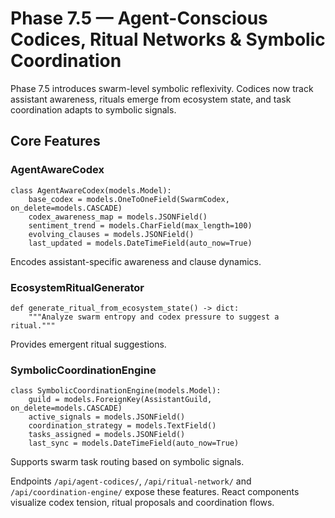 # Phase 7.5 — Agent-Conscious Codices, Ritual Networks & Symbolic Coordination

Phase 7.5 introduces swarm-level symbolic reflexivity. Codices now track assistant awareness, rituals emerge from ecosystem state, and task coordination adapts to symbolic signals.

## Core Features

### AgentAwareCodex
```
class AgentAwareCodex(models.Model):
    base_codex = models.OneToOneField(SwarmCodex, on_delete=models.CASCADE)
    codex_awareness_map = models.JSONField()
    sentiment_trend = models.CharField(max_length=100)
    evolving_clauses = models.JSONField()
    last_updated = models.DateTimeField(auto_now=True)
```
Encodes assistant-specific awareness and clause dynamics.

### EcosystemRitualGenerator
```
def generate_ritual_from_ecosystem_state() -> dict:
    """Analyze swarm entropy and codex pressure to suggest a ritual."""
```
Provides emergent ritual suggestions.

### SymbolicCoordinationEngine
```
class SymbolicCoordinationEngine(models.Model):
    guild = models.ForeignKey(AssistantGuild, on_delete=models.CASCADE)
    active_signals = models.JSONField()
    coordination_strategy = models.TextField()
    tasks_assigned = models.JSONField()
    last_sync = models.DateTimeField(auto_now=True)
```
Supports swarm task routing based on symbolic signals.

Endpoints `/api/agent-codices/`, `/api/ritual-network/` and `/api/coordination-engine/` expose these features. React components visualize codex tension, ritual proposals and coordination flows.
